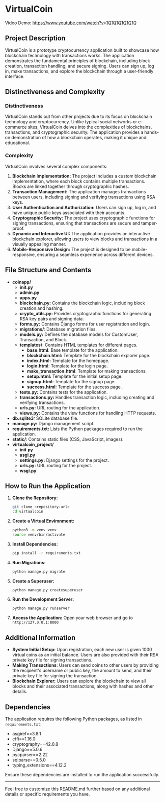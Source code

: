 

# VirtualCoin

 Video Demo: https://www.youtube.com/watch?v=1Q1Q1Q1Q1Q1Q

## Project Description
VirtualCoin is a prototype cryptocurrency application built to showcase how blockchain technology with transactions works. The application demonstrates the fundamental principles of blockchain, including block creation, transaction handling, and secure signing. Users can sign up, log in, make transactions, and explore the blockchain through a user-friendly interface.

## Distinctiveness and Complexity
### Distinctiveness
VirtualCoin stands out from other projects due to its focus on blockchain technology and cryptocurrency. Unlike typical social networks or e-commerce sites, VirtualCoin delves into the complexities of blockchains, transactions, and cryptographic security. The application provides a hands-on demonstration of how a blockchain operates, making it unique and educational.

### Complexity
VirtualCoin involves several complex components:
1. **Blockchain Implementation:** The project includes a custom blockchain implementation, where each block contains multiple transactions. Blocks are linked together through cryptographic hashes.
2. **Transaction Management:** The application manages transactions between users, including signing and verifying transactions using RSA keys.
3. **User Authentication and Authorization:** Users can sign up, log in, and have unique public keys associated with their accounts.
4. **Cryptographic Security:** The project uses cryptographic functions for signing transactions, ensuring that transactions are secure and tamper-proof.
5. **Dynamic and Interactive UI:** The application provides an interactive blockchain explorer, allowing users to view blocks and transactions in a visually appealing manner.
6. **Mobile-Responsive Design:** The project is designed to be mobile-responsive, ensuring a seamless experience across different devices.

## File Structure and Contents
- **coinapp/**
  - **__init__.py**
  - **admin.py**
  - **apps.py**
  - **blockchain.py:** Contains the blockchain logic, including block creation and hashing.
  - **crypto_utils.py:** Provides cryptographic functions for generating RSA key pairs and signing data.
  - **forms.py:** Contains Django forms for user registration and login.
  - **migrations/**: Database migration files.
  - **models.py:** Defines the database models for CustomUser, Transaction, and Block.
  - **templates/**: Contains HTML templates for different pages.
    - **base.html:** Base template for the application.
    - **blockchain.html:** Template for the blockchain explorer page.
    - **index.html:** Template for the homepage.
    - **login.html:** Template for the login page.
    - **make_transaction.html:** Template for making transactions.
    - **setup.html:** Template for the initial setup page.
    - **signup.html:** Template for the signup page.
    - **success.html:** Template for the success page.
  - **tests.py:** Contains tests for the application.
  - **transactions.py:** Handles transaction logic, including creating and verifying transactions.
  - **urls.py:** URL routing for the application.
  - **views.py:** Contains the view functions for handling HTTP requests.
- **db.sqlite3:** SQLite database file.
- **manage.py:** Django management script.
- **requirements.txt:** Lists the Python packages required to run the application.
- **static/**: Contains static files (CSS, JavaScript, images).
- **virtualcoin_project/**
  - **__init__.py**
  - **asgi.py**
  - **settings.py:** Django settings for the project.
  - **urls.py:** URL routing for the project.
  - **wsgi.py**

## How to Run the Application
1. **Clone the Repository:**
   ```bash
   git clone <repository-url>
   cd virtualcoin
   ```

2. **Create a Virtual Environment:**
   ```bash
   python3 -m venv venv
   source venv/bin/activate
   ```

3. **Install Dependencies:**
   ```bash
   pip install -r requirements.txt
   ```

4. **Run Migrations:**
   ```bash
   python manage.py migrate
   ```

5. **Create a Superuser:**
   ```bash
   python manage.py createsuperuser
   ```

6. **Run the Development Server:**
   ```bash
   python manage.py runserver
   ```

7. **Access the Application:**
   Open your web browser and go to `http://127.0.0.1:8000`

## Additional Information
- **System Initial Setup:**
  Upon registration, each new user is given 1000 virtual coins as an initial balance. Users are also provided with their RSA private key file for signing transactions.
- **Making Transactions:**
  Users can send coins to other users by providing the recipient's username or public key, the amount to send, and their private key file for signing the transaction.
- **Blockchain Explorer:**
  Users can explore the blockchain to view all blocks and their associated transactions, along with hashes and other details.

## Dependencies
The application requires the following Python packages, as listed in `requirements.txt`:
- asgiref==3.8.1
- cffi==1.16.0
- cryptography==42.0.8
- Django==5.0.6
- pycparser==2.22
- sqlparse==0.5.0
- typing_extensions==4.12.2

Ensure these dependencies are installed to run the application successfully.

---

Feel free to customize this README.md further based on any additional details or specific requirements you have.
